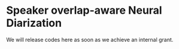 # Speaker overlap-aware Neural Diarization
We will release codes here as soon as we achieve an internal grant.

